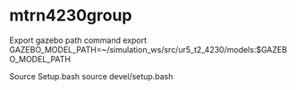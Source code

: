 # mtrn4230group
Export gazebo path command
export GAZEBO_MODEL_PATH=~/simulation_ws/src/ur5_t2_4230/models:$GAZEBO_MODEL_PATH

Source Setup.bash
source devel/setup.bash

